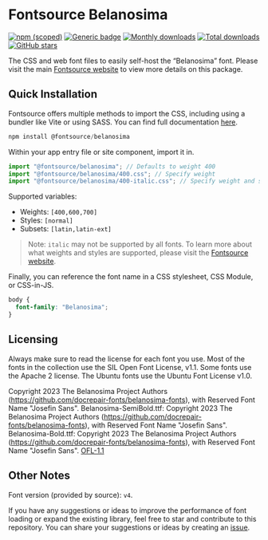 # Fontsource Belanosima

[![npm (scoped)](https://img.shields.io/npm/v/@fontsource/belanosima?color=brightgreen)](https://www.npmjs.com/package/@fontsource/belanosima) [![Generic badge](https://img.shields.io/badge/fontsource-passing-brightgreen)](https://github.com/fontsource/fontsource) [![Monthly downloads](https://badgen.net/npm/dm/@fontsource/belanosima)](https://github.com/fontsource/fontsource) [![Total downloads](https://badgen.net/npm/dt/@fontsource/belanosima)](https://github.com/fontsource/fontsource) [![GitHub stars](https://img.shields.io/github/stars/fontsource/fontsource.svg?style=social&label=Star)](https://github.com/fontsource/fontsource/stargazers)

The CSS and web font files to easily self-host the “Belanosima” font. Please visit the main [Fontsource website](https://fontsource.org/fonts/belanosima) to view more details on this package.

## Quick Installation

Fontsource offers multiple methods to import the CSS, including using a bundler like Vite or using SASS. You can find full documentation [here](https://fontsource.org/docs/getting-started/introduction).

```javascript
npm install @fontsource/belanosima
```

Within your app entry file or site component, import it in.

```javascript
import "@fontsource/belanosima"; // Defaults to weight 400
import "@fontsource/belanosima/400.css"; // Specify weight
import "@fontsource/belanosima/400-italic.css"; // Specify weight and style
```

Supported variables:
- Weights: `[400,600,700]`
- Styles: `[normal]`
- Subsets: `[latin,latin-ext]`

> Note: `italic` may not be supported by all fonts. To learn more about what weights and styles are supported, please visit the [Fontsource website](https://fontsource.org/fonts/belanosima).

Finally, you can reference the font name in a CSS stylesheet, CSS Module, or CSS-in-JS.

```css
body {
  font-family: "Belanosima";
}
```

## Licensing
Always make sure to read the license for each font you use. Most of the fonts in the collection use the SIL Open Font License, v1.1. Some fonts use the Apache 2 license. The Ubuntu fonts use the Ubuntu Font License v1.0.

Copyright 2023 The Belanosima Project Authors (https://github.com/docrepair-fonts/belanosima-fonts), with Reserved Font Name "Josefin Sans". Belanosima-SemiBold.ttf: Copyright 2023 The Belanosima Project Authors (https://github.com/docrepair-fonts/belanosima-fonts), with Reserved Font Name "Josefin Sans". Belanosima-Bold.ttf: Copyright 2023 The Belanosima Project Authors (https://github.com/docrepair-fonts/belanosima-fonts), with Reserved Font Name "Josefin Sans".
[OFL-1.1](https://openfontlicense.org)

## Other Notes
Font version (provided by source): `v4`.

If you have any suggestions or ideas to improve the performance of font loading or expand the existing library, feel free to star and contribute to this repository. You can share your suggestions or ideas by creating an [issue](https://github.com/fontsource/fontsource/issues).